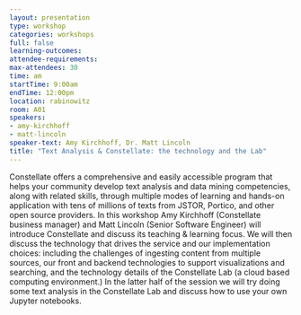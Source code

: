 ```yaml
---
layout: presentation
type: workshop
categories: workshops
full: false
learning-outcomes: 
attendee-requirements: 
max-attendees: 30
time: am
startTime: 9:00am
endTime: 12:00pm
location: rabinowitz
room: A01
speakers:
- amy-kirchhoff
- matt-lincoln
speaker-text: Amy Kirchhoff, Dr. Matt Lincoln
title: "Text Analysis & Constellate: the technology and the Lab"
---
```

Constellate offers a comprehensive and easily accessible program that helps your community develop text analysis and data mining competencies, along with related skills, through multiple modes of learning and hands-on application with tens of millions of texts from JSTOR, Portico, and other open source providers. In this workshop Amy Kirchhoff (Constellate business manager) and Matt Lincoln (Senior Software Engineer) will introduce Constellate and discuss its teaching & learning focus. We will then discuss the technology that drives the service and our implementation choices: including the challenges of ingesting content from multiple sources, our front and backend technologies to support visualizations and searching, and the technology details of the Constellate Lab (a cloud based computing environment.) In the latter half of the session we will try doing some text analysis in the Constellate Lab and discuss how to use your own Jupyter notebooks.
